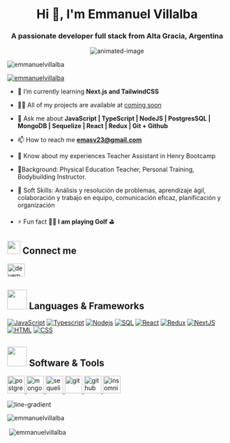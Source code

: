 <h1 align="center">Hi 👋, I'm Emmanuel Villalba</h1>
<h3 align="center">A passionate developer full stack from Alta Gracia, Argentina</h3>

<p align="center">
  <img src="https://user-images.githubusercontent.com/74038190/229223263-cf2e4b07-2615-4f87-9c38-e37600f8381a.gif" alt="animated-image">
</p>

<p align="left"> <img src="https://komarev.com/ghpvc/?username=emmanuelvillalba&label=Profile%20views&color=0e75b6&style=flat" alt="emmanuelvillalba" /> </p>

<p align="left"> <a href="https://github.com/ryo-ma/github-profile-trophy"><img src="https://github-profile-trophy.vercel.app/?username=emmanuelvillalba" alt="emmanuelvillalba" /></a> </p>

- 🌱 I’m currently learning **Next.js and TailwindCSS**

- 👨‍💻 All of my projects are available at [coming soon]()

- 💬 Ask me about **JavaScript | TypeScript | NodeJS | PostgresSQL | MongoDB | Sequelize | React | Redux | Git + Github**

- 📫 How to reach me **emasv23@gmail.com**

- 📄 Know about my experiences Teacher Assistant in Henry Bootcamp

- 📝Background: Physical Education Teacher, Personal Training, Bodybuilding Instructor.

- 📄 Soft Skills: Análisis y resolución de problemas, aprendizaje ágil, colaboración y trabajo en equipo, comunicación eficaz, planificación y organización
  
- ⚡ Fun fact **🏌🏿 I am playing Golf ⛳**

## <img src="https://media.giphy.com/media/iY8CRBdQXODJSCERIr/giphy.gif" width="30px"> Connect me
<p align="left">
<a href="https://linkedin.com/in/devemmanuelvillalba" target="blank"><img align="center" src="https://raw.githubusercontent.com/rahuldkjain/github-profile-readme-generator/master/src/images/icons/Social/linked-in-alt.svg" alt="devemmanuelvillalba" height="30" width="40" /></a>
</p>

## <img src="https://media.giphy.com/media/HwBlFQZFcAoUcPHZdX/giphy.gif" width="45px"> Languages & Frameworks

<a href="https://developer.mozilla.org/en-US/docs/Web/JavaScript"><img alt="JavaScript" src="https://img.shields.io/badge/JavaScript-F7DF1E.svg?logo=javascript&logoColor=black"></a>
<a href="https://www.typescriptlang.org/"><img alt="Typescript" src="https://img.shields.io/badge/TypeScript-14354C.svg?logo=typescript&logoColor=white&color=blue"></a>
<a href="https://nodejs.org/en/"><img alt="Nodejs" src="https://img.shields.io/badge/Nodejs-14354C.svg?logo=node.js&logoColor=black&color=darkgreen"></a>
<a href="https://www.mysql.com/"><img alt="SQL" src="https://custom-icon-badges.herokuapp.com/badge/SQL-025E8C.svg?logo=database&logoColor=white"></a>
<a href="https://reactjs.org/"><img alt="React" src="https://img.shields.io/badge/React-14354C.svg?logo=react&logoColor=white&color=skyblue"></a>
<a href="https://redux.js.org/"><img alt="Redux" src="https://img.shields.io/badge/Redux-14354C.svg?logo=redux&logoColor=white&color=purple"></a>
<a href="https://nextjs.org/"><img alt="NextJS" src="https://img.shields.io/badge/NextJS-14354C.svg?logo=next.js&logoColor=white&color=black"></a>
<a href="https://developer.mozilla.org/en-US/docs/Learn/Getting_started_with_the_web/HTML_basics"><img alt="HTML" src="https://img.shields.io/badge/HTML-14354C.svg?logo=html5&logoColor=black&color=orange"></a>
<a href="https://developer.mozilla.org/en-US/docs/Web/CSS"><img alt="CSS" src="https://img.shields.io/badge/CSS-14354C.svg?logo=css3&logoColor=white&color=blue"></a>

## <img src="https://media.giphy.com/media/iDaCeaKrHhUI1I8e2b/giphy.gif" width="45px"> Software & Tools

<a href="https://www.postgresql.org/" target="_blank" rel="noreferrer"> <img src="https://media.giphy.com/media/xTiTnuhyBF54B852nK/giphy.gif" alt="postgresql" width="40" height="40"/> </a> 
<a href="https://www.mongodb.com/" target="_blank" rel="noreferrer"> <img src="https://media.giphy.com/media/tAjb5pyCEBhEb8jWxC/giphy.gif" alt="mongodb" width="40" height="40"/> </a> 
<a href="https://sequelize.org/" target="_blank" rel="noreferrer"> <img src="https://media.giphy.com/media/xUA7aX4D31jMZgS5Ww/giphy.gif" alt="sequelize" width="40" height="40"/> </a> 
<a href="https://git-scm.com/" target="_blank" rel="noreferrer"> <img src="https://media.giphy.com/media/kH1DBkPNyZPOk0BxrM/giphy.gif" alt="git" width="40" height="40"/> </a> 
<a href="https://github.com/" target="_blank" rel="noreferrer"> <img src="https://media.giphy.com/media/KzJkzjggfGN5Py6nkT/giphy.gif" alt="github" width="40" height="40"/> </a> 
<a href="https://insomnia.rest/" target="_blank" rel="noreferrer"> <img src="https://media.giphy.com/media/3o6Zt62PeJeFUDwBUI/giphy.gif" alt="insomnia" width="40" height="40"/> </a> 

 <img src="https://user-images.githubusercontent.com/74038190/212284115-f47cd8ff-2ffb-4b04-b5bf-4d1c14c0247f.gif" alt="line-gradient"/>

<p><img align="center" src="https://github-readme-stats.vercel.app/api/top-langs?username=emmanuelvillalba&show_icons=true&locale=en&layout=compact" alt="emmanuelvillalba" /></p>
<p>&nbsp;<img align="center" src="https://github-readme-stats.vercel.app/api?username=emmanuelvillalba&show_icons=true&locale=en" alt="emmanuelvillalba" /></p>

